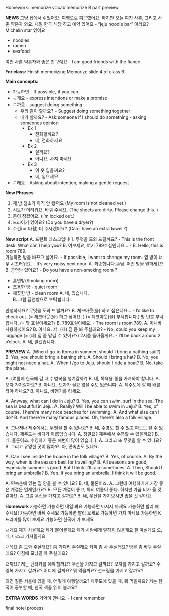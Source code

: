 Homework:
memorize vocab
memorize B part
preview

**NEWS**
그냥 집에서 쉬었어요. 
여행으로 피곤했어요. 
하지만 오늘 여친 사촌, 그리고 사촌 약혼자 와요. 
내일 한국 식당 하고 예약 있어요 - “jeju noodle bar” 
아라요?
Michelin star 있어요
- noodles
- ramen
- seafood

여친 사촌 약혼자와 좋은 친구예요 - I am good friends with the fiance


**For class:**
Finish memorizing
Memorize slide 4 of class 6

**Main concepts:**
- 가능하면 - If possible, if you can
- ㄹ게요 - express intentions or make a promise 
- ㄹ까요 - suggest doing something
  - 우리 같이 할까요? - Suggest doing something together
  - 내가 할까요? - Ask someone if I should do something - asking someones opinion
    - Ex 1
      - 전화할까요?
      - 네, 전화하세요
    - Ex 2
      - 살까요?
      - 아니요, 사지 마세요
    - Ex 3
      - 이 옷 입을까요?
      - 네, 입으세요
- ㄹ레요 - Asking about intention, making a gentle request

**New Phrases**
1. 제 방 청소가 아직 안 됐어요 (My room is not cleaned yet.)
2. 시트가 더러워요. 바꿔 주세요. (The sheets are dirty. Please change this. )
3. 문이 잠겼어요. (I’m locked out.) 
4. 드라이기 있어요?  (Do you have a dryer?)
5. 수건(or 타월) 더 주시겠어요? (Can I have an extra towel ?)

**New script**
A. 프런트 데스크입니다. 무엇을 도와 드릴까요?  - This is the front desk. What can I help you? 
B. 여보세요, 여기 789호실인데요… - B. Hello, this is room 789.  
    가능하면 방을 바꾸고 싶어요. - If possible, I want to change my room. 
    옆 방이 너무 시끄러워요. - It’s very noisy next door. 
A. 죄송합니다.손님. 
    어떤 방을 원하세요?
B. 금연방 있어요? - Do you have a non-smoking room ? 
  - 흡연방(Smoking room)
  - 조용한 방 - quiet room
  - 깨끗한 방 - clean room
A. 네, 있습니다.  
B. 그럼 금연방으로 부탁합니다.

안녕하세요? 무엇을 도와 드릴까요?
B. 체크아웃(을) 하고 싶은데요…  -  I’d like to check out. 
     (= 체크아웃(을) 하고 싶어요. )
     (= 체크아웃(을)  부탁합니다.)
방 번호 부탁합니다.   (= 몇 호실이세요?)
B. 789호실이에요. - The room is room 789.
A. 미니바 사용하셨어요? 
B. 아니요. 저, (제) 짐 좀 봐 주실래요?  - No, could you keep my luggage
    (= (제) 짐 좀 맡길 수 있어요?)
    2시쯤 돌아올게요. -     I’ll be back around 2 o’clock.
A. 네, 알겠습니다.

**PREVIEW**
A. (When I go to Korea in summer, should I bring a bathing suit?)
B. Yes, you should bring a bathing shit.
A. Should I bring a hat?
B. No, you might not need a hat.
A. When I /go to Jeju, should I ride a boat?
B. No, take the plane.

A. (여름에 한국에 갈 때 수영복을 챙겨갈까?)
B. 네, 목욕용 똥을 가져와야 합니다.
A. 모자 가져갈까요?
B. 아니요, 모자가 필요 없을 수도 있습니다.
A. 제주도에 갈 때 배를 타야 하나요?
B. 아니요, 비행기를 타세요.

A. Anyway, what can I do in Jeju?
B. Yes, you can swim, surf in the sea. The sea is beautiful in Jeju.
A. Really? Will I be able to swim in Jeju?
B. Yes, of course. There’re many nice beaches for swimming.
A. And what else can I do?
B. And there’re many famous places. Oh, there’s also a folk village.

A. 그나저나 제주에서는 무엇을 할 수 있나요?
B. 네, 수영도 할 수 있고 파도도 탈 수 있습니다. 제주도는 바다가 아름답습니다.
A. 정말요? 제주에서 수영할 수 있을까요?
B. 네, 물론이죠. 수영하기 좋은 해변이 많이 있습니다.
A. 그리고 또 무엇을 할 수 있나요?
B. 그리고 유명한 곳이 많아요. 아, 민속촌도 있네요.

A. Can I see inside the house in the folk village?
B. Yes, of course.
A. By the way, when is the season best for travelling? 
B. All seasons are good, especially summer is good. But I think it’ll rain sometimes.
A. Then, Should I bring an umbrella?
B. Yes, if you bring an umbrella, I think it will be good.

A. 민속촌에 있는 집 안을 볼 수 있나요?
B. 네, 물론이죠.
A. 그런데 여행하기에 가장 좋은 계절은 언제인가요? 
B. 모든 계절이 좋고, 특히 여름이 좋다. 하지만 가끔 비가 올 것 같아요.
A. 그럼 우산을 가지고 갈까요?
B. 네, 우산을 가져오시면 좋을 것 같아요.

**Homework**
가능하면
가능하면 내일 봐요
가능하면 마시지 마세요
가능하면 빨리 해 주세요!
가능하면 바꿔 주세요
가능하면 빨리 오세요
가능하면 가지 마세요
가능하면 K드라마를 많이 보세요
가능하면 한국에 가 보세요

ㄹ게요
제가 사올게요
제가 물어볼게요
제가 사람에게 말하지 않을게요
잘 마실게요
오, 네. 마스크 가져올게요

ㄹ레요
좀 도와 주실래요?
좀 가다리 주실래요
커피 좀 사 주실래요?
방을 좀 바꿔 주실래요?
아침에 모닝콜 하 주실래요?

ㄹ까요?
저는 렌터카를 예악할까요?
우산을 가지고 갈까요?
모자를 가지고 갈까요?
수영복 가지고 갈까요?
어디에 갈까요?
뭐 먹을까요?
선크림을 가지고 갈까요?

의견 질문
서울에 있을 때, 어떻게 여행할까요?
제주도에 있을 때, 뭐 먹을까요?
저는 한국어 공부할 때, 한국 책을 읽어 볼까요?


**EXTRA WORDS**
기억이 안나요. - I cant remember


final
hotel process
